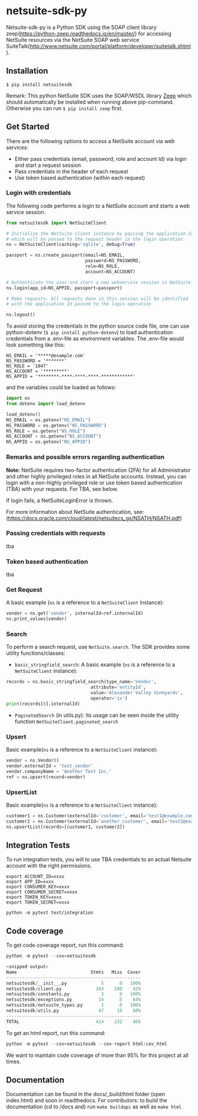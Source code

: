 # netsuite-sdk-py
Netsuite-sdk-py is a Python SDK using the SOAP client library zeep(https://python-zeep.readthedocs.io/en/master/) for accessing NetSuite resources via the NetSuite SOAP web service SuiteTalk(http://www.netsuite.com/portal/platform/developer/suitetalk.shtml).

## Installation

	$ pip install netsuitesdk 

Remark: This python NetSuite SDK uses the SOAP/WSDL library [Zeep](https://python-zeep.readthedocs.io/en/master/ "Zeep") which should automatically be installed when running above pip-command. Otherwise you can run `$ pip install zeep` first.

## Get Started

There are the following options to access a NetSuite account via web services: 
- Either pass credentials (email, password, role and account Id) via login and start a request session
- Pass credentials in the header of each request
- Use token based authentication (within each request)

### Login with credentials

The following code performs a login to a NetSuite account and starts a web service session.

```python
from netsuitesdk import NetSuiteClient

# Initialize the NetSuite client instance by passing the application Id
# which will be passed to the request header in the login operation.
ns = NetSuiteClient(caching='sqlite', debug=True)

passport = ns.create_passport(email=NS_EMAIL,
                              password=NS_PASSWORD,
                              role=NS_ROLE,
                              account=NS_ACCOUNT)

# Authenticate the user and start a new webservice session in NetSuite
ns.login(app_id=NS_APPID, passport=passport)

# Make requests. All requests done in this session will be identified
# with the application Id passed to the login operation

ns.logout()
```

To avoid storing the credentials in the python source code file, one can use
python-dotenv (`$ pip install python-dotenv`) to load authentication 
credentials from a .env-file as environment variables. The .env-file would look something like this:

```
NS_EMAIL = '*****@example.com'
NS_PASSWORD = '*******'
NS_ROLE = '1047'
NS_ACCOUNT = '*********'
NS_APPID = '********-****-****-****-************'
```

and the variables could be loaded as follows:

```python
import os
from dotenv import load_dotenv

load_dotenv()
NS_EMAIL = os.getenv("NS_EMAIL")
NS_PASSWORD = os.getenv("NS_PASSWORD")
NS_ROLE = os.getenv("NS_ROLE")
NS_ACCOUNT = os.getenv("NS_ACCOUNT")
NS_APPID = os.getenv("NS_APPID")
```

### Remarks and possible errors regarding authentication
**Note:** NetSuite requires two-factor authentication (2FA) for
all Administrator and other highly privileged roles in all NetSuite accounts.
Instead, you can login with a non-highly privileged role or use
token based authentication (TBA) with your requests. For TBA, see below.

If login fails, a NetSuiteLoginError is thrown. 

For more information about NetSuite authentication, see:
	(https://docs.oracle.com/cloud/latest/netsuitecs_gs/NSATH/NSATH.pdf)

### Passing credentials with requests
tba

### Token based authentication
tba

### Get Request
A basic example (`ns` is a reference to a `NetSuiteClient` instance):
```python
vendor = ns.get('vendor', internalId=ref.internalId)
ns.print_values(vendor)
```

### Search
To perform a search request, use `NetSuite.search`.
The SDK provides some utility functions/classes:

- `basic_stringfield_search`: A basic example (`ns` is a reference to a `NetSuiteClient` instance):
```python
records = ns.basic_stringfield_search(type_name='Vendor',
                                attribute='entityId',
                                value='Alexander Valley Vineyards',
                                operator='is')
print(records[0].internalId)
```

- `PaginatedSearch` (in utils.py):
Its usage can be seen inside the utility function `NetSuiteClient.paginated_search`

### Upsert
Basic example(`ns` is a reference to a `NetSuiteClient` instance):
```python
vendor = ns.Vendor()
vendor.externalId = 'test_vendor'
vendor.companyName = 'Another Test Inc.'
ref = ns.upsert(record=vendor)
```

### UpsertList
Basic example(`ns` is a reference to a `NetSuiteClient` instance):
```python
customer1 = ns.Customer(externalId='customer', email='test1@example.com')
customer2 = ns.Customer(externalId='another_customer', email='test2@example.com')
ns.upsertList(records=[customer1, customer2])
```


## Integration Tests

To run integration tests, you will to use TBA credentials to an actual Netsuite account with the right permissions. 
```
export ACCOUNT_ID=xxxx
export APP_ID=xxxx
export CONSUMER_KEY=xxxx
export CONSUMER_SECRET=xxxx
export TOKEN_KEY=xxxx
export TOKEN_SECRET=xxxx

python -m pytest test/integration
```

## Code coverage

To get code coverage report, run this command:

```python
python -m pytest --cov=netsuitesdk

<snipped output>
Name                            Stmts   Miss  Cover
---------------------------------------------------
netsuitesdk/__init__.py             5      0   100%
netsuitesdk/client.py             343    198    42%
netsuitesdk/constants.py            3      0   100%
netsuitesdk/exceptions.py          14      5    64%
netsuitesdk/netsuite_types.py       2      0   100%
netsuitesdk/utils.py               47     19    60%
---------------------------------------------------
TOTAL                             414    222    46%
```

To get an html report, run this command:

```python
python -m pytest --cov=netsuitesdk --cov-report html:cov_html
```

We want to maintain code coverage of more than 95% for this project at all times.

## Documentation
Documentation can be found in the docs/_build/html folder (open index.html) and soon in readthedocs.
For contributors: to build the documentation (cd to /docs and) run `make buildapi`
as well as `make html`